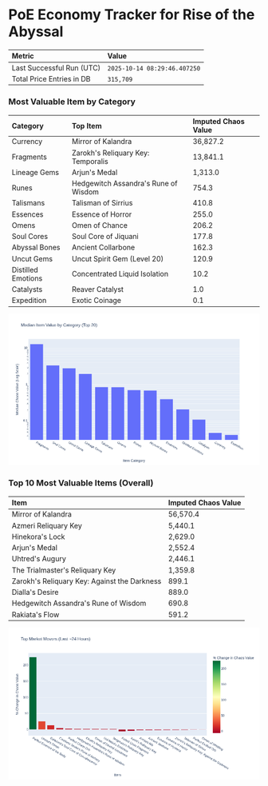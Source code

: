 # PoE Economy Tracker for Rise of the Abyssal

<!-- START_MAINTENANCE -->
| Metric | Value |
|:---|:---|
| Last Successful Run (UTC) | `2025-10-14 08:29:46.407250` |
| Total Price Entries in DB | `315,709` |

<!-- END_MAINTENANCE -->

<!-- START_DATAFRAME_DEBUG -->
<!-- END_DATAFRAME_DEBUG -->

<!-- START_CATEGORY_ANALYSIS -->
### Most Valuable Item by Category
| Category | Top Item | Imputed Chaos Value |
| :--- | :--- | :--- |
| Currency | Mirror of Kalandra | 36,827.2 |
| Fragments | Zarokh's Reliquary Key: Temporalis | 13,841.1 |
| Lineage Gems | Arjun's Medal | 1,313.0 |
| Runes | Hedgewitch Assandra's Rune of Wisdom | 754.3 |
| Talismans | Talisman of Sirrius | 410.8 |
| Essences | Essence of Horror | 255.0 |
| Omens | Omen of Chance | 206.2 |
| Soul Cores | Soul Core of Jiquani | 177.8 |
| Abyssal Bones | Ancient Collarbone | 162.3 |
| Uncut Gems | Uncut Spirit Gem (Level 20) | 120.9 |
| Distilled Emotions | Concentrated Liquid Isolation | 10.2 |
| Catalysts | Reaver Catalyst | 1.0 |
| Expedition | Exotic Coinage | 0.1 |


![Category Analysis Chart](charts/category_analysis.png)
<!-- END_ANALYSIS -->

<!-- START_ANALYSIS -->
### Top 10 Most Valuable Items (Overall)
| Item | Imputed Chaos Value |
| :--- | :--- |
| Mirror of Kalandra | 56,570.4 |
| Azmeri Reliquary Key | 5,440.1 |
| Hinekora's Lock | 2,629.0 |
| Arjun's Medal | 2,552.4 |
| Uhtred's Augury | 2,446.1 |
| The Trialmaster's Reliquary Key | 1,359.8 |
| Zarokh's Reliquary Key: Against the Darkness | 899.1 |
| Dialla's Desire | 889.0 |
| Hedgewitch Assandra's Rune of Wisdom | 690.8 |
| Rakiata's Flow | 591.2 |


![Market Movers Chart](charts/market_movers.png)
<!-- END_ANALYSIS -->
